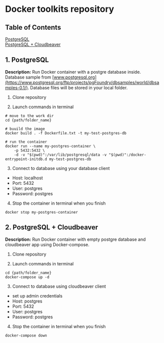 # Docker toolkits repository

## Table of Contents 
[PostgreSQL](#PostgreSQL)  
[PostgreSQL + Cloudbeaver](#PostgreSQL+Cloudbeaver)   

## 1. PostgreSQL 
<a name="PostgreSQL"/>

**Description:** Run Docker container with a postgre database inside. Database sample from [www.postgresql.org](https://www.postgresql.org/ftp/projects/pgFoundry/dbsamples/world/dbsamples-0.1/). Database files will be stored in your local folder.

1. Clone repository 

2. Launch commands in terminal

```
# move to the work dir
cd {path/folder_name}
```

```
# buuild the image
docker build . -f Dockerfile.txt -t my-test-postgres-db
```

```
# run the container
docker run --name my-postgres-container \
	-p 5432:5432 \
	-d -v "$(pwd)":/var/lib/postgresql/data -v "$(pwd)":/docker-entrypoint-initdb.d my-test-postgres-db
```

3. Connect to database using your database client

- Host: localhost
- Port: 5432
- User: postgres
- Password: postgres

4. Stop the container in terminal when you finish
```
docker stop my-postgres-container
```

## 2. PostgreSQL + Cloudbeaver 
<a name="PostgreSQL+Cloudbeaver"/> 

**Description:** Run Docker container with empty postgre database and cloudbeaver app using Docker-compose.

1. Clone repository 

2. Launch commands in terminal
```
cd {path/folder_name}
docker-compose up -d
```
3. Connect to database using cloudbeaver client

- set up admin credentials
- Host: postgres
- Port: 5432
- User: postgres
- Password: postgres

4. Stop the container in terminal when you finish
```
docker-compose down
```
